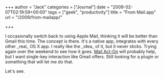 +++
author = "Jack"
categories = ["Journal"]
date = "2009-02-07T02:19:59+00:00"
tags = ["geek", "productivity"]
title = "From Mail.app"
url = "/2009/from-mailapp/"

+++

I occasionally switch back to using Apple Mail, thinking it will be better than Gmail this time. The concept is there. It's a native app, integrates with every other \_real\_ OS X app. I really like the \_idea\_ of it, but it never sticks. Trying again over the weekend to see how it goes. [Mail Act-On](http://www.indev.ca/MailActOn.html) will probably help, but I want single-key interaction like Gmail offers. Still looking for a plugin or something that will let me do that.

Let's see.